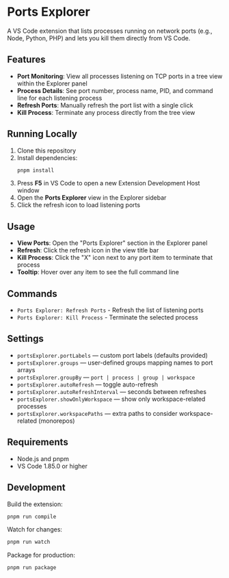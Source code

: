 # Ports Explorer

A VS Code extension that lists processes running on network ports (e.g., Node, Python, PHP) and lets you kill them directly from VS Code.

## Features

- **Port Monitoring**: View all processes listening on TCP ports in a tree view within the Explorer panel
- **Process Details**: See port number, process name, PID, and command line for each listening process
- **Refresh Ports**: Manually refresh the port list with a single click
- **Kill Process**: Terminate any process directly from the tree view

## Running Locally

1. Clone this repository
2. Install dependencies:
   ```bash
   pnpm install
   ```
3. Press **F5** in VS Code to open a new Extension Development Host window
4. Open the **Ports Explorer** view in the Explorer sidebar
5. Click the refresh icon to load listening ports

## Usage

- **View Ports**: Open the "Ports Explorer" section in the Explorer panel
- **Refresh**: Click the refresh icon in the view title bar
- **Kill Process**: Click the "X" icon next to any port item to terminate that process
- **Tooltip**: Hover over any item to see the full command line

## Commands

- `Ports Explorer: Refresh Ports` - Refresh the list of listening ports
- `Ports Explorer: Kill Process` - Terminate the selected process

## Settings

- `portsExplorer.portLabels` — custom port labels (defaults provided)
- `portsExplorer.groups` — user-defined groups mapping names to port arrays
- `portsExplorer.groupBy` — `port | process | group | workspace`
- `portsExplorer.autoRefresh` — toggle auto-refresh
- `portsExplorer.autoRefreshInterval` — seconds between refreshes
- `portsExplorer.showOnlyWorkspace` — show only workspace-related processes
- `portsExplorer.workspacePaths` — extra paths to consider workspace-related (monorepos)
## Requirements

- Node.js and pnpm
- VS Code 1.85.0 or higher

## Development

Build the extension:
```bash
pnpm run compile
```

Watch for changes:
```bash
pnpm run watch
```

Package for production:
```bash
pnpm run package
```
